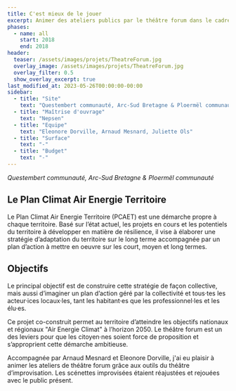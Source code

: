 ```yaml
---
title: C'est mieux de le jouer
excerpt: Animer des ateliers publics par le théâtre forum dans le cadre d'un Plan Climat Air Energie Territoire
phases:
  - name: all
    start: 2018
    end: 2018
header:
  teaser: /assets/images/projets/TheatreForum.jpg
  overlay_image: /assets/images/projets/TheatreForum.jpg
  overlay_filter: 0.5
  show_overlay_excerpt: true
last_modified_at: 2023-05-26T00:00:00-00:00
sidebar:
  - title: "Site"
    text: "Questembert communauté, Arc-Sud Bretagne & Ploermël communauté, département du Morbihan (56)"
  - title: "Maîtrise d'ouvrage"
    text: "Nepsen"
  - title: "Equipe"
    text: "Eleonore Dorville, Arnaud Mesnard, Juliette Ols"
  - title: "Surface"
    text: "-"
  - title: "Budget"
    text: "-"
---
```

_Questembert communauté, Arc-Sud Bretagne & Ploermël communauté_

## Le Plan Climat Air Energie Territoire 

Le Plan Climat Air Energie Territoire (PCAET) est une démarche propre à chaque territoire.
Basé sur l’état actuel, les projets en cours et les potentiels du territoire à développer en matière de résilience, il vise à élaborer une stratégie d’adaptation du territoire sur le long terme accompagnée par un plan d’action à mettre en oeuvre sur les court, moyen et long termes.

## Objectifs 

Le principal objectif est de construire cette stratégie de façon collective, mais aussi d’imaginer un plan d’action géré par la collectivité et tous·tes les acteur·ices locaux·les, tant les habitant·es que les professionnel·les et les élu·es.

Ce projet co-construit permet au territoire d’atteindre les objectifs nationaux et régionaux "Air Energie Climat" à l’horizon 2050.
Le théâtre forum est un des leviers pour que les citoyen·nes soient force de proposition et s’approprient cette démarche ambitieuse.

Accompagnée par Arnaud Mesnard et Eleonore Dorville, j'ai eu plaisir à animer les ateliers de théâtre forum grâce aux outils du théâtre d’improvisation. Les scénettes improvisées étaient réajustées et rejouées avec le public présent.
